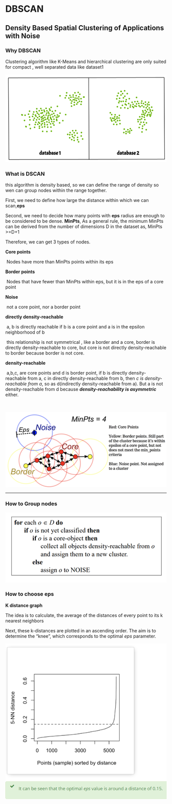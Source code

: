 # DBSCAN

## Density Based Spatial Clustering of Applications with Noise

### Why DBSCAN

Clustering algorithm like K-Means and hierarchical clustering are only suited for compact , well separated data like dataset1

![]( https://github.com/ChrisWang10/DataMining/raw/master/img/DBSCAN_data.png )



### What is DSCAN

this algorithm is density based, so we can define the range of density so wen can group nodes within the range together.

First, we need to define how large the distance within which we can scan,**eps**

Second, we need to decide how many points with **eps** radius are enough to be considered to be dense. **MinPts**, As a general rule, the minimum MinPts can be derived from the number of dimensions D in the dataset as, MinPts >=D+1

Therefore, we can get 3 types of nodes.

**Core points**

​	Nodes have more than MinPts points within its eps

**Border points**

​	Nodes that have fewer than MinPts within eps, but it is in the eps of a core point

**Noise**

​	not a core point, nor a border point

**directly density-reachable**

​	a, b is directly reachable if b is a core point and a is in the epsilon neighborhood of b

​	this relationship is not symmetrical , like a border and a core, border is directly density-reachable to core, but core is not directly density-reachable to border because border is not core.

**density-reachable**

​	a,b,c, are core points and d is border point, if b is directly density-reachable from a, c in directly density-reachable from b, then *c is density-reachable from a*, so as d(indirectly density-reachable from a). But a is not density-reachable from d because ***density-reachability is asymmetric*** either.

​	

![]( https://github.com/ChrisWang10/DataMining/raw/master/img/DBSCAN_eps_update.png )

---

### How to Group nodes

![]( https://github.com/ChrisWang10/DataMining/raw/master/img/DBSCAN_procedure.png )

### How to choose eps

**K distance graph**

 The idea is to calculate, the average of the distances of every point to its k nearest neighbors 

 Next, these k-distances are plotted in an ascending order. The aim is to determine the “knee”, which corresponds to the optimal *eps* parameter.

![]( https://github.com/ChrisWang10/DataMining/raw/master/img/DBSCAN_eps_decide.png )





